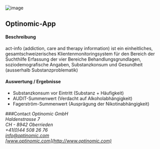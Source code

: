 

![image](http://www.ottiger.org/optinomic_logo/optinomic_logo_small.png)
## Optinomic-App 


#### Beschreibung
act-info (addiction, care and therapy information) ist ein einheitliches, gesamtschweizerisches Klientenmonitoringsystem für den Bereich der Suchthilfe
Erfassung der vier Bereiche Behandlungsgrundlagen, soziodemografische Angaben, Substanzkonsum und Gesundheit (ausserhalb Substanzproblematik)

#### Auswertung / Ergebnisse
- Substanzkonsum vor Eintritt (Substanz + Häufigkeit)
- AUDIT-Summenwert (Verdacht auf Alkoholabhängigkeit)
- Fagerström-Summenwert (Ausprägung der Nikotinabhängigkeit)


###Contact
*Optinomic GmbH*   
*Haldenstrasse 7*     
*CH - 8942 Oberrieden*     
*+41(0)44 508 26 76*    
*info@optinomic.com*   
*[www.optinomic.com](http://www.optinomic.com)*   

